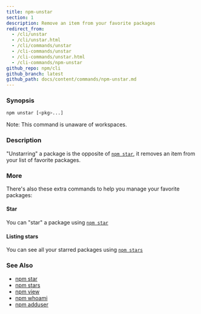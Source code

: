 ```yaml
---
title: npm-unstar
section: 1
description: Remove an item from your favorite packages
redirect_from:
  - /cli/unstar
  - /cli/unstar.html
  - /cli/commands/unstar
  - /cli-commands/unstar
  - /cli-commands/unstar.html
  - /cli-commands/npm-unstar
github_repo: npm/cli
github_branch: latest
github_path: docs/content/commands/npm-unstar.md
---
```


### Synopsis

```bash
npm unstar [<pkg>...]
```

Note: This command is unaware of workspaces.

### Description

"Unstarring" a package is the opposite of [`npm star`](/cli/v7/commands/npm-star),
it removes an item from your list of favorite packages.

### More

There's also these extra commands to help you manage your favorite packages:

#### Star

You can "star" a package using [`npm star`](/cli/v7/commands/npm-star)

#### Listing stars

You can see all your starred packages using [`npm stars`](/cli/v7/commands/npm-stars)

### See Also

* [npm star](/cli/v7/commands/npm-star)
* [npm stars](/cli/v7/commands/npm-stars)
* [npm view](/cli/v7/commands/npm-view)
* [npm whoami](/cli/v7/commands/npm-whoami)
* [npm adduser](/cli/v7/commands/npm-adduser)

